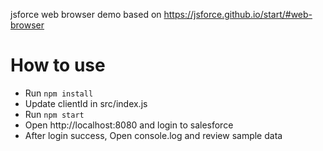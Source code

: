 jsforce web browser demo based on https://jsforce.github.io/start/#web-browser

# How to use
* Run `npm install`
* Update clientId in src/index.js
* Run `npm start`
* Open http://localhost:8080 and login to salesforce
* After login success, Open console.log and review sample data